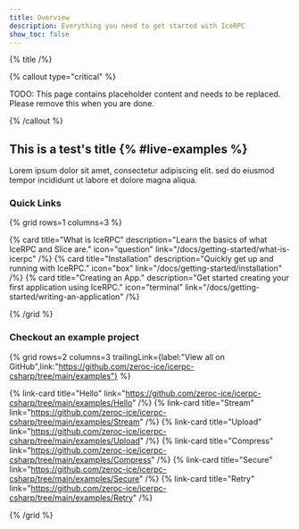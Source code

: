 ```yaml
---
title: Overview
description: Everything you need to get started with IceRPC
show_toc: false
---
```


{% title /%}

{% callout type="critical" %}

TODO: This page contains placeholder content and needs to be replaced. Please remove this when you are done.

{% /callout %}

## This is a test's title {% #live-examples %}

Lorem ipsum dolor sit amet, consectetur adipiscing elit.
sed do eiusmod tempor incididunt ut labore et dolore magna aliqua.

### Quick Links

{% grid rows=1 columns=3 %}

{% card
   title="What is IceRPC"
   description="Learn the basics of what IceRPC and Slice are."
   icon="question"
   link="/docs/getting-started/what-is-icerpc" /%}
{% card
   title="Installation"
   description="Quickly get up and running with IceRPC."
   icon="box"
   link="/docs/getting-started/installation" /%}
{% card
   title="Creating an App."
   description="Get started creating your first application using IceRPC."
   icon="terminal"
   link="/docs/getting-started/writing-an-application" /%}

{% /grid %}

### Checkout an example project

{% grid
   rows=2
   columns=3
   trailingLink={label:"View all on GitHub",link:"https://github.com/zeroc-ice/icerpc-csharp/tree/main/examples"} %}

{% link-card title="Hello" link="https://github.com/zeroc-ice/icerpc-csharp/tree/main/examples/Hello" /%}
{% link-card title="Stream" link="https://github.com/zeroc-ice/icerpc-csharp/tree/main/examples/Stream" /%}
{% link-card title="Upload" link="https://github.com/zeroc-ice/icerpc-csharp/tree/main/examples/Upload" /%}
{% link-card title="Compress" link="https://github.com/zeroc-ice/icerpc-csharp/tree/main/examples/Compress" /%}
{% link-card title="Secure" link="https://github.com/zeroc-ice/icerpc-csharp/tree/main/examples/Secure" /%}
{% link-card title="Retry" link="https://github.com/zeroc-ice/icerpc-csharp/tree/main/examples/Retry" /%}

{% /grid %}
